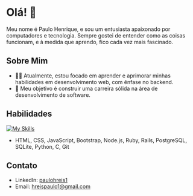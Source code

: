# Olá! 👋

Meu nome é Paulo Henrique, e sou um entusiasta apaixonado por computadores e tecnologia. Sempre gostei de entender como as coisas funcionam, e à medida que aprendo, fico cada vez mais fascinado.

## Sobre Mim

- 👨‍💻 Atualmente, estou focado em aprender e aprimorar minhas habilidades em desenvolvimento web, com ênfase no backend.
- 💼 Meu objetivo é construir uma carreira sólida na área de desenvolvimento de software.

## Habilidades
[![My Skills](https://skillicons.dev/icons?i=html,css,bootstrap,js,nodejs,ruby,rails,postgresql,sqlite,python,c,git)](https://skillicons.dev)
- HTML, CSS, JavaScript, Bootstrap, Node.js, Ruby, Rails, PostgreSQL, SQLite, Python, C, Git

## Contato

- LinkedIn: [paulohreis1](https://www.linkedin.com/in/paulohreis1/)
- Email: hreispaulo1@gmail.com
